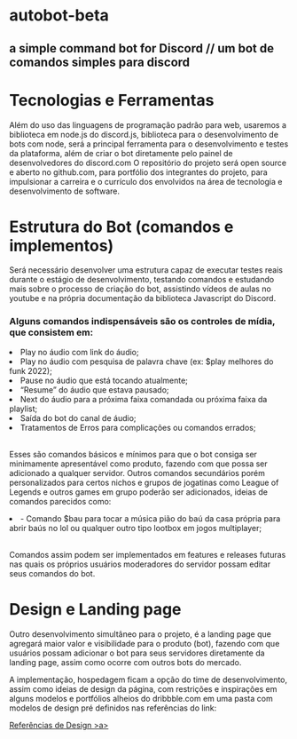 # autobot-beta
## a simple command bot for Discord // um bot de comandos simples para discord


# Tecnologias e Ferramentas

<p>Além do uso das linguagens de programação padrão para web, usaremos a biblioteca em node.js do discord.js, biblioteca para o desenvolvimento de bots com node, será a principal ferramenta para o desenvolvimento e testes da plataforma, além de criar o bot diretamente pelo painel de desenvolvedores do discord.com
O repositório do projeto será open source e aberto no github.com, para portfólio dos integrantes do projeto, para impulsionar a carreira e o currículo dos envolvidos na área de tecnologia e desenvolvimento de software.</p>

# Estrutura do Bot (comandos e implementos)

<p>Será necessário desenvolver uma estrutura capaz de executar testes reais durante o estágio de desenvolvimento, testando comandos e estudando mais sobre o processo de criação do bot, assistindo vídeos de aulas no youtube e na própria documentação da biblioteca Javascript do Discord.</p>

### Alguns comandos indispensáveis são os controles de mídia, que consistem em:

<li>Play no áudio com link do áudio;</li>
<li>Play no áudio com pesquisa de palavra chave (ex: $play melhores do funk 2022);</li>
<li>Pause no áudio que está tocando atualmente;</li>
<li>“Resume” do áudio que estava pausado;</li>
<li>Next do áudio para a próxima faixa comandada ou próxima faixa da playlist;</li>
<li>Saída do bot do canal de áudio;</li>
<li>Tratamentos de Erros para complicações ou comandos errados;</li>
<br>
<p>Esses são comandos básicos e mínimos para que o bot consiga ser minimamente apresentável como produto, fazendo com que possa ser adicionado a qualquer servidor. Outros comandos secundários porém personalizados para certos nichos e grupos de jogatinas como League of Legends e outros games em grupo poderão ser adicionados, ideias de comandos parecidos como:</p>
<li>- Comando $bau para tocar a música pião do baú da casa própria para abrir baús no lol ou qualquer outro tipo lootbox em jogos multiplayer;</li>
<br>
<p>Comandos assim podem ser implementados em features e releases futuras nas quais os próprios usuários moderadores do servidor possam editar seus comandos do bot.</p>

# Design e Landing page

<p> Outro desenvolvimento simultâneo para o projeto, é a landing page que agregará maior valor e visibilidade para o produto (bot), fazendo com que usuários possam adicionar o bot para seus servidores diretamente da landing page, assim como ocorre com outros bots do mercado.</p>

<p>A implementação, hospedagem ficam a opção do time de desenvolvimento, assim como ideias de design da página, com restrições e inspirações em alguns modelos e portfólios alheios do dribbble.com em uma pasta com modelos de design pré definidos nas referências do link:</p>

<a href="https://dribbble.com/Thomas_rodrigues/collections/5448167-Autobot">Referências de Design >a>







